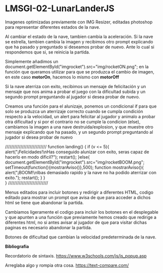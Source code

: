 # LMSGI-02-LunarLanderJS

Imagenes optimizadas previamente con IMG Resizer, editadas photoshop para representar diferentes estados de la nave.

Al cambiar el estado de la nave, tambien cambia la aceleración. Si la nave se estrella, tambien cambia la imagen y recibimos otro prompt explicando que ha pasado y preguntado si deseamos probar de nuevo. Ante lo cual si respondemos que si, se reinicia la partida.

Simplemente añadimos un	document.getElementById("imgrocket").src="img/rocketON.png"; en la función que queramos utilizar para que se produzca el cambio de imagen, en este caso **motorOn**, hacemos lo mismo con **motorOff**

Si la nave aterriza con exito, recibimos un mensaje de felicitación y un mensaje que nos anima a probar el juego con la dificultad subida y un segundo prompt preguntando al jugador si desea probar de nuevo.

Creamos una función para el alunizaje, ponemos un condicional if para que solo se produzca un aterrizaje correcto cuando se cumpla condición respecto a la velocidad, un alert para felicitar al jugador y animalo a probar otra dificultad y si por el contrario no se cumple la condicion (else), cambiamos la imagen a una nave destruida/explosion, y que muestre otro mensaje explicando que ha pasado, y un segundo prompt preguntando al jugador si desea probar de nuevo

///////////////////////////
function landing()
{
	if (v <= 5){
		alert("¡Felicidades!\nHas conseguido alunizar con exito, seras capaz de hacerlo en modo dificil?"); restart();
	}else{
		document.getElementById("imgrocket").src="img/rocketBOOM.png";
		setTimeout(function(){mostrarAviso()},500);
		function mostrarAviso(){
			alert("¡BOOM!\nIbas demasiado rapido y la nave no ha podido aterrizar con exito."); restart();
		}
	}	
}
//////////////////////////

Menus editados para incluir botones y redirigir a diferentes HTML, codigo editado para mostrar un prompt que avisa de que para acceder a dichos html se tiene que abandonar la partida.

Cambiamos ligeramente el codigo para incluir los botones en el desplegable y que apunten a una función que previamente hemos creado que redirige a diferentes html, no si antes avisar al jugador de que para visitar dichas paginas es necesario abandonar la partida.

Botones de dificultad que cambian la velocidad predeterminada de la nave.


**Bibliografia**

Recordatorio de sintaxis.
https://www.w3schools.com/js/js_popup.asp

Arreglaba algo y rompia otra cosa.
https://text-compare.com/
